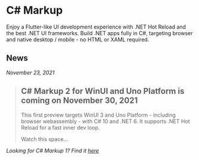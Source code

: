 # C# Markup
Enjoy a Flutter-like UI development experience with .NET Hot Reload and the best .NET UI frameworks. Build .NET apps fully in C#, targeting browser and native desktop / mobile - no HTML or XAML required.

## News

*November 23, 2021*
>## C# Markup 2 for WinUI and Uno Platform is coming on November 30, 2021
> This first preview targets WinUI 3 and Uno Platform - including browser webassembly - with C# 10 and .NET 6. It supports .NET Hot Reload for a fast inner dev loop.
>
> Watch this space...

*Looking for C# Markup 1? Find it [here](https://github.com/VincentH-Net/CSharpForMarkup/tree/csharpformarkup1-archive)*